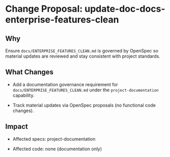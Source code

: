 # Change Proposal: update-doc-docs-enterprise-features-clean

## Why

Ensure `docs/ENTERPRISE_FEATURES_CLEAN.md` is governed by OpenSpec so material updates are reviewed and stay consistent with project standards.

## What Changes

- Add a documentation governance requirement for `docs/ENTERPRISE_FEATURES_CLEAN.md` under the `project-documentation` capability.

- Track material updates via OpenSpec proposals (no functional code changes).

## Impact

- Affected specs: project-documentation

- Affected code: none (documentation only)
